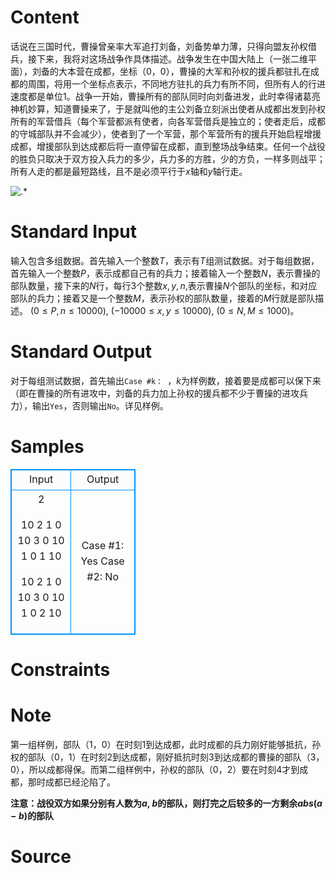 
# Content

话说在三国时代，曹操曾亲率大军追打刘备，刘备势单力薄，只得向盟友孙权借兵，接下来，我将对这场战争作具体描述。战争发生在中国大陆上（一张二维平面），刘备的大本营在成都，坐标（$0$，$0$），曹操的大军和孙权的援兵都驻扎在成都的周围，将用一个坐标点表示，不同地方驻扎的兵力有所不同，但所有人的行进速度都是单位$1$。战争一开始，曹操所有的部队同时向刘备进发，此时幸得诸葛亮神机妙算，知道曹操来了，于是就叫他的主公刘备立刻派出使者从成都出发到孙权所有的军营借兵（每个军营都派有使者，向各军营借兵是独立的；使者走后，成都的守城部队并不会减少），使者到了一个军营，那个军营所有的援兵开始启程增援成都，增援部队到达成都后将一直停留在成都，直到整场战争结束。任何一个战役的胜负只取决于双方投入兵力的多少，兵力多的方胜，少的方负，一样多则战平；所有人走的都是最短路线，且不是必须平行于$x$轴和$y$轴行走。

![.*](/source/lutece/san-guo/img/aHR0cHM6Ly9hY20udWVzdGMuZWR1LmNuL21lZGlhL2ltYWdlL3Byb2JsZW0vMTcwLzIwMTQwMjAyMjMwOTAzMTkxMzAuanBn.jpg)

# Standard Input

输入包含多组数据。首先输入一个整数$T$，表示有$T$组测试数据。对于每组数据，首先输入一个整数$P$，表示成都自己有的兵力；接着输入一个整数$N$，表示曹操的部队数量，接下来的$N$行，每行$3$个整数$x,y,n$,表示曹操$N$个部队的坐标，和对应部队的兵力；接着又是一个整数$M$，表示孙权的部队数量，接着的$M$行就是部队描述。 ($0 \leq P,n \leq 10000$), ($-10000 \leq x,y \leq 10000$), ($0 \leq N,M \leq 1000$)。

# Standard Output

对于每组测试数据，首先输出`Case #k： `，$k$为样例数，接着要是成都可以保下来（即在曹操的所有进攻中，刘备的兵力加上孙权的援兵都不少于曹操的进攻兵力），输出`Yes`，否则输出`No`。详见样例。

# Samples

<style>
        table,table tr th, table tr td { border:1px solid #0094ff; }
        table { width: 200px; min-height: 25px; line-height: 25px; text-align: center; border-collapse: collapse;}   
    </style>
<table>
	<tr>
		<td>Input</td>
		<td>Output</td>
	</tr>
<tr><td>2

10
2
1 0 10
3 0 10
1
0 1 10

10
2
1 0 10
3 0 10
1
0 2 10</td><td>Case #1: Yes
Case #2: No</td></tr></table>


# Constraints



# Note

第一组样例，部队（$1$，$0$）在时刻$1$到达成都，此时成都的兵力刚好能够抵抗，孙权的部队（$0$，$1$）在时刻$2$到达成都，刚好抵抗时刻3到达成都的曹操的部队（$3$，$0$），所以成都得保。而第二组样例中，孙权的部队（$0$，$2$）要在时刻4才到成都，那时成都已经沦陷了。

**注意：战役双方如果分别有人数为$a$, $b$的部队，则打完之后较多的一方剩余$abs(a - b)$的部队**

# Source


